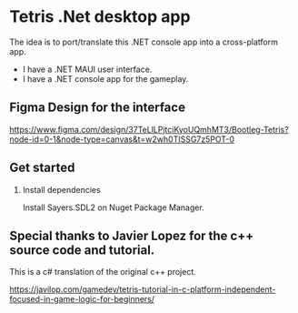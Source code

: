 # Tetris .Net desktop app

The idea is to port/translate this .NET console app into a cross-platform app.

- I have a .NET MAUI user interface.
- I have a .NET console app for the gameplay. 

## Figma Design for the interface

https://www.figma.com/design/37TeLlLPjtciKyoUQmhMT3/Bootleg-Tetris?node-id=0-1&node-type=canvas&t=w2wh0TISSG7z5POT-0

## Get started

1. Install dependencies

   Install Sayers.SDL2 on Nuget Package Manager.

## Special thanks to Javier Lopez for the c++ source code and tutorial.

This is a c# translation of the original c++ project.

https://javilop.com/gamedev/tetris-tutorial-in-c-platform-independent-focused-in-game-logic-for-beginners/
